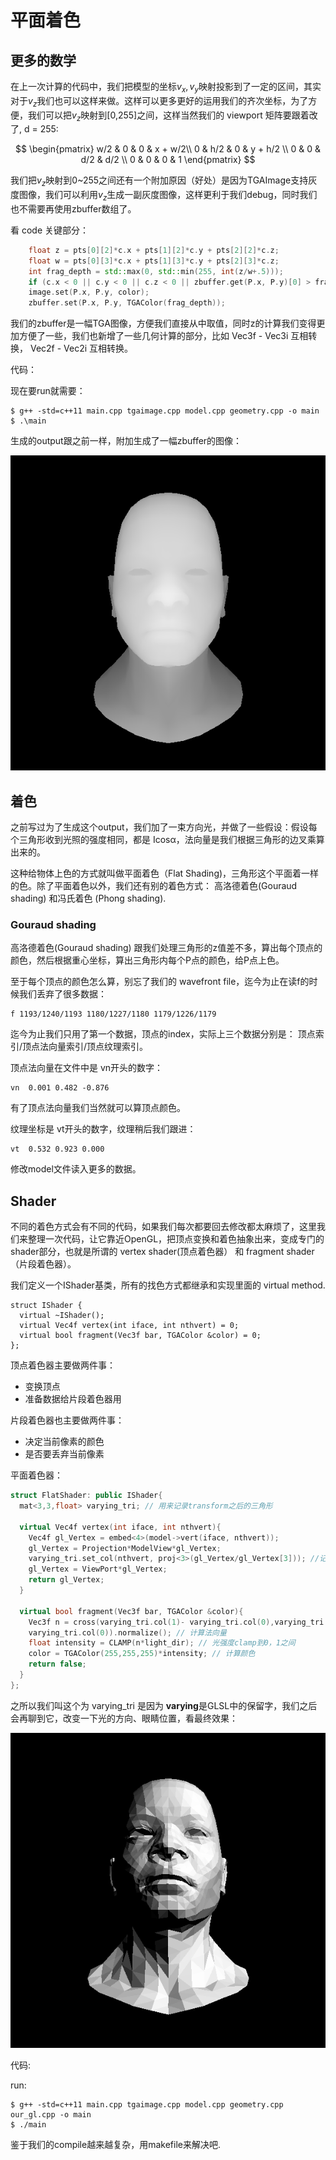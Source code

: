 # 平面着色

## 更多的数学

在上一次计算的代码中，我们把模型的坐标$v_x,v_y$映射投影到了一定的区间，其实对于$v_z$我们也可以这样来做。这样可以更多更好的运用我们的齐次坐标，为了方便，我们可以把$v_z$映射到[0,255]之间，这样当然我们的 viewport 矩阵要跟着改了, d = 255:

$$
\begin{pmatrix}
 w/2 & 0 & 0 & x + w/2\\
 0 & h/2 & 0 & y + h/2 \\
 0 & 0 & d/2 & d/2 \\
 0 & 0 & 0 & 1
\end{pmatrix}
$$


我们把$v_z$映射到0~255之间还有一个附加原因（好处）是因为TGAImage支持灰度图像，我们可以利用$v_z$生成一副灰度图像，这样更利于我们debug，同时我们也不需要再使用zbuffer数组了。

看 code 关键部分：

```C++
	float z = pts[0][2]*c.x + pts[1][2]*c.y + pts[2][2]*c.z;
	float w = pts[0][3]*c.x + pts[1][3]*c.y + pts[2][3]*c.z;
	int frag_depth = std::max(0, std::min(255, int(z/w+.5)));
	if (c.x < 0 || c.y < 0 || c.z < 0 || zbuffer.get(P.x, P.y)[0] > frag_depth ) continue;
	image.set(P.x, P.y, color);
	zbuffer.set(P.x, P.y, TGAColor(frag_depth));
```

我们的zbuffer是一幅TGA图像，方便我们直接从中取值，同时z的计算我们变得更加方便了一些，我们也新增了一些几何计算的部分，比如 Vec3f - Vec3i 互相转换， Vec2f - Vec2i 互相转换。

代码：

现在要run就需要：

```
$ g++ -std=c++11 main.cpp tgaimage.cpp model.cpp geometry.cpp -o main
$ .\main
```

生成的output跟之前一样，附加生成了一幅zbuffer的图像：

![](images/zbufferhead.png)


## 着色

之前写过为了生成这个output，我们加了一束方向光，并做了一些假设：假设每个三角形收到光照的强度相同，都是 Icosα，法向量是我们根据三角形的边叉乘算出来的。

这种给物体上色的方式就叫做平面着色（Flat Shading)，三角形这个平面着一样的色。除了平面着色以外，我们还有别的着色方式： 高洛德着色(Gouraud shading) 和冯氏着色 (Phong shading).

### Gouraud shading

高洛德着色(Gouraud shading) 跟我们处理三角形的z值差不多，算出每个顶点的颜色，然后根据重心坐标，算出三角形内每个P点的颜色，给P点上色。

至于每个顶点的颜色怎么算，别忘了我们的 wavefront file，迄今为止在读f的时候我们丢弃了很多数据：

```
f 1193/1240/1193 1180/1227/1180 1179/1226/1179
```

迄今为止我们只用了第一个数据，顶点的index，实际上三个数据分别是： 顶点索引/顶点法向量索引/顶点纹理索引。

顶点法向量在文件中是 vn开头的数字：

```
vn  0.001 0.482 -0.876
```
有了顶点法向量我们当然就可以算顶点颜色。


纹理坐标是 vt开头的数字，纹理稍后我们跟进：

```
vt  0.532 0.923 0.000
```

修改model文件读入更多的数据。


## Shader

不同的着色方式会有不同的代码，如果我们每次都要回去修改都太麻烦了，这里我们来整理一次代码，让它靠近OpenGL，把顶点变换和着色抽象出来，变成专门的shader部分，也就是所谓的 vertex shader(顶点着色器） 和 fragment shader（片段着色器）。

我们定义一个IShader基类，所有的找色方式都继承和实现里面的 virtual method.

```
struct IShader {
  virtual ~IShader();
  virtual Vec4f vertex(int iface, int nthvert) = 0;
  virtual bool fragment(Vec3f bar, TGAColor &color) = 0;
};
```

顶点着色器主要做两件事：

- 变换顶点
- 准备数据给片段着色器用

片段着色器也主要做两件事：

- 决定当前像素的颜色
- 是否要丢弃当前像素

平面着色器：

```C++
struct FlatShader: public IShader{
  mat<3,3,float> varying_tri; // 用来记录transform之后的三角形

  virtual Vec4f vertex(int iface, int nthvert){
    Vec4f gl_Vertex = embed<4>(model->vert(iface, nthvert));
    gl_Vertex = Projection*ModelView*gl_Vertex;
    varying_tri.set_col(nthvert, proj<3>(gl_Vertex/gl_Vertex[3])); //记录transform后的三角形，这个在我们片段着色器决定三角形的颜色的时候使用来使用
    gl_Vertex = ViewPort*gl_Vertex;
    return gl_Vertex;
  }

  virtual bool fragment(Vec3f bar, TGAColor &color){
    Vec3f n = cross(varying_tri.col(1)- varying_tri.col(0),varying_tri.col(2)-
    varying_tri.col(0)).normalize(); // 计算法向量
    float intensity = CLAMP(n*light_dir); // 光强度clamp到0，1之间
    color = TGAColor(255,255,255)*intensity; // 计算颜色
    return false; 
  }
};
```

之所以我们叫这个为 varying_tri 是因为 **varying**是GLSL中的保留字，我们之后会再聊到它，改变一下光的方向、眼睛位置，看最终效果：

![](images/flat_shading.png)


代码:

run:
```
$ g++ -std=c++11 main.cpp tgaimage.cpp model.cpp geometry.cpp our_gl.cpp -o main
$ ./main
```

鉴于我们的compile越来越复杂，用makefile来解决吧.


